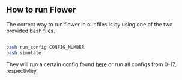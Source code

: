 ## How to run Flower

The correct way to run flower in our files is by using one of the two provided bash files. 

```Bash

bash run_config CONFIG_NUMBER
bash simulate 

```

They will run a certain config found [here](./adversarial/adversarial/configs.json) or run all configs from 0-17, respectivley. 
